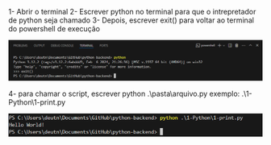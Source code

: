 1- Abrir o terminal
2- Escrever python no terminal para que o intrepretador de python seja chamado
3- Depois, escrever exit() para voltar ao terminal do powershell de execução

![alt text](image.png)

4- para chamar o script, escrever python .\pasta\arquivo.py
exemplo: .\1-Python\1-print.py

![alt text](image-1.png)

